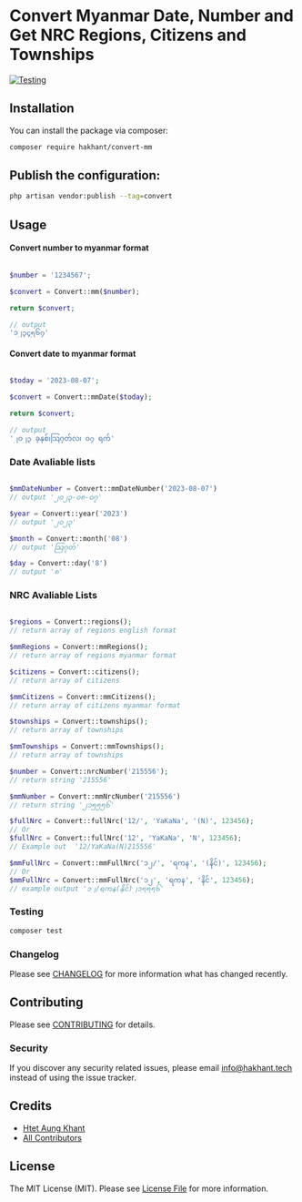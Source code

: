 # Convert Myanmar Date, Number and Get NRC Regions, Citizens and Townships
[![Testing](https://github.com/hakhant21/convert-mm/actions/workflows/main.yml/badge.svg?branch=main&event=push)](https://github.com/hakhant21/convert-mm/actions/workflows/main.yml)
## Installation

You can install the package via composer:

```bash
composer require hakhant/convert-mm
```

## Publish the configuration:
```bash
php artisan vendor:publish --tag=convert
```

## Usage

#### Convert number to myanmar format
```php

$number = '1234567';

$convert = Convert::mm($number);

return $convert;

// output 
'၁၂၃၄၅၆၇'
```

#### Convert date to myanmar format

```php

$today = '2023-08-07';

$convert = Convert::mmDate($today);

return $convert;

// output 
'၂၀၂၃ ခုနှစ်၊သြဂုတ်လ၊ ၀၇ ရက်'

```

### Date Avaliable lists 
```php

$mmDateNumber = Convert::mmDateNumber('2023-08-07') 
// output '၂၀၂၃-၀၈-၀၇'

$year = Convert::year('2023') 
// output '၂၀၂၃'

$month = Convert::month('08') 
// output 'သြဂုတ်'

$day = Convert::day('8') 
// output '၈'

```

### NRC Avaliable Lists

```php

$regions = Convert::regions(); 
// return array of regions english format 

$mmRegions = Convert::mmRegions(); 
// return array of regions myanmar format

$citizens = Convert::citizens(); 
// return array of citizens 

$mmCitizens = Convert::mmCitizens(); 
// return array of citizens myanmar format

$townships = Convert::townships(); 
// return array of townships 

$mmTownships = Convert::mmTownships(); 
// return array of townships 

$number = Convert::nrcNumber('215556'); 
// return string '215556'

$mmNumber = Convert::mmNrcNumber('215556') 
// return string '၂၁၅၅၅၆'

$fullNrc = Convert::fullNrc('12/', 'YaKaNa', '(N)', 123456); 
// Or 
$fullNrc = Convert::fullNrc('12', 'YaKaNa', 'N', 123456);
// Example out  '12/YaKaNa(N)215556'

$mmFullNrc = Convert::mmFullNrc('၁၂/', 'ရကန', '(နိင်)', 123456); 
// Or
$mmFullNrc = Convert::mmFullNrc('၁၂', 'ရကန', 'နိင်', 123456); 
// example output '၁၂/ရကန(နိုင်)၂၁၅၅၅၆'

```

### Testing

```bash
composer test
```

### Changelog

Please see [CHANGELOG](CHANGELOG.md) for more information what has changed recently.

## Contributing

Please see [CONTRIBUTING](CONTRIBUTING.md) for details.

### Security

If you discover any security related issues, please email info@hakhant.tech instead of using the issue tracker.

## Credits

-   [Htet Aung Khant](https://github.com/hakhant21)
-   [All Contributors](../../contributors)

## License

The MIT License (MIT). Please see [License File](LICENSE.md) for more information.
